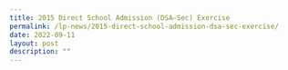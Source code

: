 ```yaml
---
title: 2015 Direct School Admission (DSA–Sec) Exercise
permalink: /lp-news/2015-direct-school-admission-dsa-sec-exercise/
date: 2022-09-11
layout: post
description: ""
---
```

